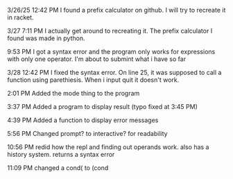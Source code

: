 3/26/25 12:42 PM
  I found a prefix calculator on github. I will try to recreate it in racket.

3/27 7:11 PM
  I actually get around to recreating it. The prefix calculator I found was made in python. 

9:53 PM
  I got a syntax error and the program only works for expressions with only one operator. I'm about to submint what i have so far

3/28 12:42 PM
  I fixed the syntax error. On line 25, it was supposed to call a function using parethiesis. When i input quit it doesn't work.

2:01 PM 
  Added the mode thing to the program

3:37 PM
  Added a program to display result
  (typo fixed at 3:45 PM)

4:39 PM
  Added a function to display error messages

5:56 PM
  Changed prompt? to interactive? for readability

10:56 PM
  redid how the repl and finding out operands work. also has a history system. returns a syntax error

11:09 PM
  changed a cond( to (cond
